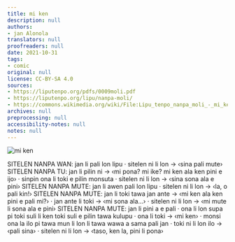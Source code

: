 ```yaml
---
title: mi ken
description: null
authors:
- jan Alonola
translators: null
proofreaders: null
date: 2021-10-31
tags:
- comic
original: null
license: CC-BY-SA 4.0
sources:
- https://liputenpo.org/pdfs/0009moli.pdf
- https://liputenpo.org/lipu/nanpa-moli/
- https://commons.wikimedia.org/wiki/File:Lipu_tenpo_nanpa_moli_-_mi_ken.png
archives: null
preprocessing: null
accessibility-notes: null
notes: null
---
```


![mi ken](https://upload.wikimedia.org/wikipedia/commons/3/3f/Lipu_tenpo_nanpa_moli_-_mi_ken.png)

SITELEN NANPA WAN: jan li pali lon lipu · sitelen ni li lon → ‹sina pali mute›
SITELEN NANPA TU: jan li pilin ni → ‹mi pona? mi ike? mi ken ala ken pini e ijo› · sinpin ona li toki e pilin monsuta · sitelen ni li lon → ‹sina sona ala e pini›
SITELEN NANPA MUTE: jan li awen pali lon lipu · sitelen ni li lon → ‹la, o pali kin!›
SITELEN NANPA MUTE: jan li toki tawa jan ante → ‹mi ken ala ken pini e pali mi?› · jan ante li toki → ‹mi sona ala...› · sitelen ni li lon → ‹mi mute li sona ala e pini›
SITELEN NANPA MUTE: jan li pini a e pali · ona li lon supa pi toki suli li ken toki suli e pilin tawa kulupu · ona li toki → ‹mi ken› · monsi ona la ilo pi tawa mun li lon li tawa wawa a sama pali jan · toki ni li lon ilo → ‹pali sina› · sitelen ni li lon → ‹taso, ken la, pini li pona›